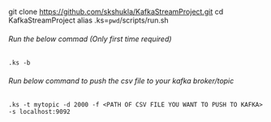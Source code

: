 git clone https://github.com/skshukla/KafkaStreamProject.git
cd KafkaStreamProject
alias .ks=`pwd`/scripts/run.sh


###### Run the below commad (Only first time required)

`.ks -b`

###### Run below command to push the csv file to your kafka broker/topic
`.ks -t mytopic -d 2000 -f <PATH OF CSV FILE YOU WANT TO PUSH TO KAFKA> -s localhost:9092`

